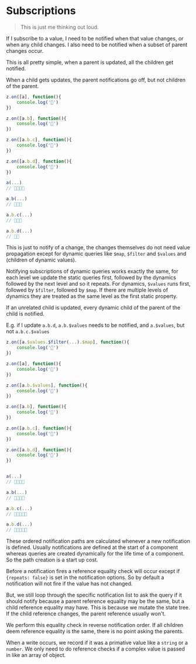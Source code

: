 # Subscriptions

> This is just me thinking out loud.

If I subscribe to a value, I need to be notified when that value changes, or when any child changes.
I also need to be notified when a subset of parent changes occur.

This is all pretty simple, when a parent is updated, all the children get notified.

When a child gets updates, the parent notifications go off, but not children of the parent.

```js
z.on([a], function(){
    console.log('🍕')
})

z.on([a.b], function(){
    console.log('🍎')
})

z.on([a.b.c], function(){
    console.log('🍌')
})

z.on([a.b.d], function(){
    console.log('🍊')
})

a(...)
// 🍕🍎🍌🍊

a.b(...)
// 🍕🍎🍌

a.b.c(...)
// 🍕🍎🍌

a.b.d(...)
// 🍕🍊
```

This is just to notify of a change, the changes themselves do not need value propagation except for dynamic queries like `$map`, `$filter` and `$values` and (children of dynamic values).

Notifying subscriptions of dynamic queries works exactly the same, for each level we update the static queries first, followed by the dynamics followed by the next level and so it repeats.  For dynamics, `$values` runs first, followed by `$filter`, followed by `$map`.  If there are multiple levels of dynamics they are treated as the same level as the first static property.

If an unrelated child is updated, every dynamic child of the parent of the child is notified.

E.g. if I update `a.b.d`, `a.b.$values` needs to be notified, and `a.$values`, but not `a.b.c.$values`

```js
z.on([a.$values.$filter(...).$map], function(){
    console.log('🍎')
})

z.on([a], function(){
    console.log('🍕')
})

z.on([a.b.$values], function(){
    console.log('🥑')
})

z.on([a.b], function(){
    console.log('🍊')
})

z.on([a.b.c], function(){
    console.log('🍌')
})

z.on([a.b.d], function(){
    console.log('🍍')
})


a(...)
// 🍕🍎🍊🥑

a.b(...)
// 🍕🍎🍊🥑

a.b.c(...)
// 🍕🍎🍊🥑🍌

a.b.d(...)
// 🍕🍎🍊🥑🍍
```

These ordered notification paths are calculated whenever a new notification is defined.  Usually notifications are defined at the start of a component whereas queries are created dynamically for the life time of a component.  So the path creation is a start up cost.

Before a notification fires a reference equality check will occur except if `{repeats: false}` is set in the notification options.  So by default a notification will not fire if the value has not changed.

But, we still loop through the specific notification list to ask the query if it should notify because a parent reference equality may be the same, but a child reference equality may have.  This is because we mutate the state tree.  If the child reference changes, the parent reference usually won't.

We perform this equality check in reverse notification order.  If all children deem reference equality is the same, there is no point asking the parents.

When a write occurs, we record if it was a primative value like a `string` or a `number`.  We only need to do reference checks if a complex value is passed in like an array of object.